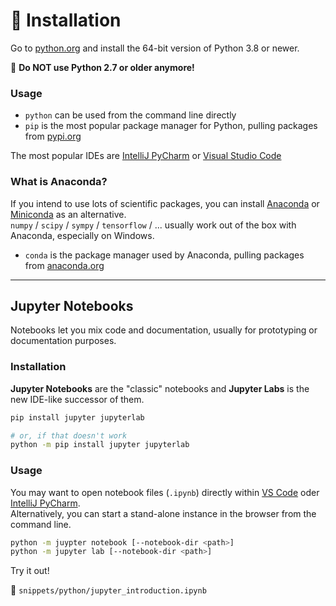 <!-- .slide: id="installation" -->

# 🐍 Installation
<!-- .element: class="headline" -->

Go to [python.org](https://www.python.org/) and install the 64-bit version of Python 3.8 or newer.  

🚫 **Do NOT use Python 2.7 or older anymore!**

### Usage

- `python` can be used from the command line directly
- `pip` is the most popular package manager for Python, pulling packages from [pypi.org](http://pypi.org/)

The most popular IDEs are [IntelliJ PyCharm](https://www.jetbrains.com/pycharm/) or [Visual Studio Code](https://code.visualstudio.com/)

<div class="fragment" data-fragment-index="1">

### What is Anaconda?

If you intend to use lots of scientific packages, you can install [Anaconda](https://www.anaconda.com/products/individual) or [Miniconda](https://docs.conda.io/en/latest/miniconda.html) as an alternative.  
`numpy` / `scipy` /  `sympy` /  `tensorflow` / ... usually work out of the box with Anaconda, especially on Windows.

- `conda` is the package manager used by Anaconda, pulling packages from [anaconda.org](https://anaconda.org/anaconda/repo)

</div>

---

## Jupyter Notebooks

Notebooks let you mix code and documentation, usually for prototyping or documentation purposes.

### Installation

**Jupyter Notebooks** are the "classic" notebooks and **Jupyter Labs** is the new IDE-like successor of them.

```sh
pip install jupyter jupyterlab

# or, if that doesn't work
python -m pip install jupyter jupyterlab
```

### Usage

You may want to open notebook files (`.ipynb`) directly within [VS Code](https://code.visualstudio.com/docs/datascience/jupyter-notebooks) oder [IntelliJ PyCharm](https://www.jetbrains.com/help/pycharm/jupyter-notebook-support.html).  
Alternatively, you can start a stand-alone instance in the browser from the command line.

```sh
python -m juypter notebook [--notebook-dir <path>]
python -m jupyter lab [--notebook-dir <path>]
```

Try it out!

📜 `snippets/python/jupyter_introduction.ipynb`
<!-- .element: class="snippet" -->
